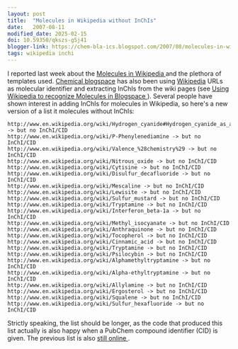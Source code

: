 ```yaml
---
layout: post
title:  "Molecules in Wikipedia without InChIs"
date:   2007-08-11
modified_date: 2025-02-15
doi: 10.59350/qkszs-g5j41
blogger-link: https://chem-bla-ics.blogspot.com/2007/08/molecules-in-wikipedia-without-inchis.html
tags: wikipedia inchi
---
```


I reported last week about the [Molecules in Wikipedia <i class="fa-solid fa-recycle fa-xs"></i>](https://chem-bla-ics.linkedchemistry.info/2007/08/02/molecules-in-wikipedia.html)
and the plethora of templates used. [Chemical blogspace](http://cb.openmolecules.net/) has also been using
[Wikipedia](http://en.wikipedia.org/) URLs as molecular identifier and extracting InChIs from the wiki pages (see
[Using Wikipedia to recognize Molecules in Blogspace <i class="fa-solid fa-recycle fa-xs"></i>](https://chem-bla-ics.linkedchemistry.info/2007/06/19/using-wikipedia-to-recognize-molecules.html)).
Several people have shown interest in adding InChIs for molecules in Wikipedia, so here's a new version of a
list it molecules without InChIs:

```
http://www.en.wikipedia.org/wiki/Hydrogen_cyanide#Hydrogen_cyanide_as_a_chemical_weapon -> but no InChI/CID
http://www.en.wikipedia.org/wiki/P-Phenylenediamine -> but no InChI/CID
http://www.en.wikipedia.org/wiki/Valence_%28chemistry%29 -> but no InChI/CID
http://www.en.wikipedia.org/wiki/Nitrous_oxide -> but no InChI/CID
http://www.en.wikipedia.org/wiki/Cytisine -> but no InChI/CID
http://www.en.wikipedia.org/wiki/Disulfur_decafluoride -> but no InChI/CID
http://www.en.wikipedia.org/wiki/Mescaline -> but no InChI/CID
http://www.en.wikipedia.org/wiki/Lewisite -> but no InChI/CID
http://www.en.wikipedia.org/wiki/Sulfur_mustard -> but no InChI/CID
http://www.en.wikipedia.org/wiki/Tryptamine -> but no InChI/CID
http://www.en.wikipedia.org/wiki/Interferon_beta-1a -> but no InChI/CID
http://www.en.wikipedia.org/wiki/Methyl_isocyanate -> but no InChI/CID
http://www.en.wikipedia.org/wiki/Anthraquinone -> but no InChI/CID
http://www.en.wikipedia.org/wiki/Tocopherol -> but no InChI/CID
http://www.en.wikipedia.org/wiki/Cinnamic_acid -> but no InChI/CID
http://www.en.wikipedia.org/wiki/Tryptamine -> but no InChI/CID
http://www.en.wikipedia.org/wiki/Psilocybin -> but no InChI/CID
http://www.en.wikipedia.org/wiki/Alphamethyltryptamine -> but no InChI/CID
http://www.en.wikipedia.org/wiki/Alpha-ethyltryptamine -> but no InChI/CID
http://www.en.wikipedia.org/wiki/Allylamine -> but no InChI/CID
http://www.en.wikipedia.org/wiki/Ergosterol -> but no InChI/CID
http://www.en.wikipedia.org/wiki/Squalene -> but no InChI/CID
http://www.en.wikipedia.org/wiki/Sulfur_hexafluoride -> but no InChI/CID
```

Strictly speaking, the list should be longer, as the code that produced this list actually is also happy
when a PubChem compound identifier (CID) is given. The previous list is also
[still online <i class="fa-solid fa-recycle fa-xs"></i>](https://chem-bla-ics.linkedchemistry.info/2007/06/19/using-wikipedia-to-recognize-molecules.html).
